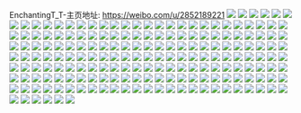 EnchantingT_T-主页地址: https://weibo.com/u/2852189221 
![](https://wx4.sinaimg.cn/mw2000/aa00f425ly1h9giypf92vj21px2aju0x.jpg) 
![](https://wx4.sinaimg.cn/mw2000/aa00f425ly1h9ghdo3xcdj21yt2y7b2a.jpg) 
![](https://wx4.sinaimg.cn/mw2000/aa00f425ly1h9ghdqakkij227j2y1npe.jpg) 
![](https://wx4.sinaimg.cn/mw2000/aa00f425ly1h9ghenf0v6j22b9330npe.jpg) 
![](https://wx4.sinaimg.cn/mw2000/aa00f425ly1h9ghdscgvaj222n33zhdu.jpg) 
![](https://wx4.sinaimg.cn/mw2000/aa00f425ly1h9ghe423vtj226i2wo7wk.jpg) 
![](https://wx4.sinaimg.cn/mw2000/aa00f425ly1h9ghduij0aj21zy2zyhdu.jpg) 
![](https://wx4.sinaimg.cn/mw2000/aa00f425ly1h9ghdy9b5fj22c0340qva.jpg) 
![](https://wx4.sinaimg.cn/mw2000/aa00f425ly1h9ghe154sej22c0340b2e.jpg) 
![](https://wx4.sinaimg.cn/mw2000/aa00f425ly1h9gheels6aj22a531jhdu.jpg) 
![](https://wx4.sinaimg.cn/mw2000/aa00f425ly1h9ghe6cgqjj228j2zenpe.jpg) 
![](https://wx4.sinaimg.cn/mw2000/aa00f425ly1h9ghdmdy5kj225x2vwkjm.jpg) 
![](https://wx4.sinaimg.cn/mw2000/aa00f425ly1h9gheb09tkj21xy2wxhdv.jpg) 
![](https://wx4.sinaimg.cn/mw2000/aa00f425ly1h9ghek44w7j226i35sx6p.jpg) 
![](https://wx4.sinaimg.cn/mw2000/aa00f425ly1h9ghe8bueyj22aw32jx6q.jpg) 
![](https://wx4.sinaimg.cn/mw2000/aa00f425ly1h9ghecqc5dj22592v07wj.jpg) 
![](https://wx4.sinaimg.cn/mw2000/aa00f425ly1h9ghelplcjj22c0340u0y.jpg) 
![](https://wx4.sinaimg.cn/mw2000/aa00f425ly1h9ghej99yzj22bp33l4qs.jpg) 
![](https://wx4.sinaimg.cn/mw2000/aa00f425ly1h9ghegy8dtj22c23401l1.jpg) 
![](https://wx4.sinaimg.cn/mw2000/aa00f425ly1h8s8bkqicpj22c0340b2d.jpg) 
![](https://wx4.sinaimg.cn/mw2000/aa00f425ly1h8s8bix5vdj220930ekjn.jpg) 
![](https://wx4.sinaimg.cn/mw2000/aa00f425ly1h8s8blta7wj226w2x74qq.jpg) 
![](https://wx4.sinaimg.cn/mw2000/aa00f425ly1h8s8bnrgtaj22c03407wj.jpg) 
![](https://wx4.sinaimg.cn/mw2000/aa00f425ly1h8s8bpegftj22c0340b2b.jpg) 
![](https://wx4.sinaimg.cn/mw2000/aa00f425ly1h8s8btigmqj22bb3331kz.jpg) 
![](https://wx4.sinaimg.cn/mw2000/aa00f425ly1h8s8bza2yzj22c0340qv9.jpg) 
![](https://wx4.sinaimg.cn/mw2000/aa00f425ly1h8s8bsf24gj22c1340u10.jpg) 
![](https://wx4.sinaimg.cn/mw2000/aa00f425ly1h8s8c1mrmfj22c03401l0.jpg) 
![](https://wx4.sinaimg.cn/mw2000/aa00f425ly1h8s8ekhz9uj22au4ll1kz.jpg) 
![](https://wx4.sinaimg.cn/mw2000/aa00f425ly1h8os46sqc1j22c0340kjm.jpg) 
![](https://wx4.sinaimg.cn/mw2000/aa00f425ly1h8os45xc1uj22c03401kx.jpg) 
![](https://wx4.sinaimg.cn/mw2000/aa00f425ly1h8byqrol6kj224a2tpnpf.jpg) 
![](https://wx4.sinaimg.cn/mw2000/aa00f425ly1h8bysd8820j223x340qv7.jpg) 
![](https://wx4.sinaimg.cn/mw2000/aa00f425ly1h8byqyvh4rj22c0340e83.jpg) 
![](https://wx4.sinaimg.cn/mw2000/aa00f425ly1h8byrzzi5qj21mg2fob2a.jpg) 
![](https://wx4.sinaimg.cn/mw2000/aa00f425ly1h8byrhc8y6j21mh2frqv5.jpg) 
![](https://wx4.sinaimg.cn/mw2000/aa00f425ly1h8byraoo57j21z92yvb2b.jpg) 
![](https://wx4.sinaimg.cn/mw2000/aa00f425ly1h8byqkx3o3j22eb2zynpf.jpg) 
![](https://wx4.sinaimg.cn/mw2000/aa00f425ly1h8bzgn83a3j20jh0t846u.jpg) 
![](https://wx4.sinaimg.cn/mw2000/aa00f425ly1h8byrqbpmnj21pr2knkjm.jpg) 
![](https://wx4.sinaimg.cn/mw2000/aa00f425ly1h8byq1og9oj22c1340npg.jpg) 
![](https://wx4.sinaimg.cn/mw2000/aa00f425ly1h8bypyor14j22c0340x6t.jpg) 
![](https://wx4.sinaimg.cn/mw2000/aa00f425ly1h8byp1fv8jj222m33xhdv.jpg) 
![](https://wx4.sinaimg.cn/mw2000/aa00f425ly1h8byrkztpyj21vw2tuu0y.jpg) 
![](https://wx4.sinaimg.cn/mw2000/aa00f425ly1h8byqojp6jj22ct340kjn.jpg) 
![](https://wx4.sinaimg.cn/mw2000/aa00f425ly1h8byqc0i6mj22c0340x6r.jpg) 
![](https://wx4.sinaimg.cn/mw2000/aa00f425ly1h8byq7nwx2j22b7340b2b.jpg) 
![](https://wx4.sinaimg.cn/mw2000/aa00f425ly1h8byqv1gurj21pt2kpe83.jpg) 
![](https://wx4.sinaimg.cn/mw2000/aa00f425ly1h8410voj7aj22b032p7wk.jpg) 
![](https://wx4.sinaimg.cn/mw2000/aa00f425ly1h84110pj4zj215x1uzh9x.jpg) 
![](https://wx4.sinaimg.cn/mw2000/aa00f425ly1h8410recz9j22bz340qv6.jpg) 
![](https://wx4.sinaimg.cn/mw2000/aa00f425ly1h8410zopa0j229e2zkx6q.jpg) 
![](https://wx4.sinaimg.cn/mw2000/aa00f425ly1h8410xw8qoj22c0340b2b.jpg) 
![](https://wx4.sinaimg.cn/mw2000/aa00f425ly1h841an3xx0j21o0282u0y.jpg) 
![](https://wx4.sinaimg.cn/mw2000/aa00f425ly1h84111bp7uj22c1340hdt.jpg) 
![](https://wx4.sinaimg.cn/mw2000/aa00f425ly1h841akxyhfj22b8340npf.jpg) 
![](https://wx4.sinaimg.cn/mw2000/aa00f425ly1h841128yh2j21o0280hdt.jpg) 
![](https://wx4.sinaimg.cn/mw2000/aa00f425ly1h84113g4doj21o0280000.jpg) 
![](https://wx4.sinaimg.cn/mw2000/aa00f425ly1h841b5esvdj22c0340x6q.jpg) 
![](https://wx4.sinaimg.cn/mw2000/aa00f425ly1h841b6b5ihj22c0340x6q.jpg) 
![](https://wx4.sinaimg.cn/mw2000/aa00f425ly1h8410t3t75j22c0340b2a.jpg) 
![](https://wx4.sinaimg.cn/mw2000/aa00f425ly1h841gsg533j22c0340x6p.jpg) 
![](https://wx4.sinaimg.cn/mw2000/aa00f425ly1h7vulmn1s4j21xc2khhdt.jpg) 
![](https://wx4.sinaimg.cn/mw2000/aa00f425ly1h7vullx9gyj20zo256tne.jpg) 
![](https://wx4.sinaimg.cn/mw2000/aa00f425ly1h7vuloba9zj22c0340npe.jpg) 
![](https://wx4.sinaimg.cn/mw2000/aa00f425ly1h7vulvfaqtj22dc35se85.jpg) 
![](https://wx4.sinaimg.cn/mw2000/aa00f425ly1h7vum02o68j22622w3b2c.jpg) 
![](https://wx4.sinaimg.cn/mw2000/aa00f425ly1h7vum6u3jzj22c03404qt.jpg) 
![](https://wx4.sinaimg.cn/mw2000/aa00f425ly1h7vumbgt56j22c0340u10.jpg) 
![](https://wx4.sinaimg.cn/mw2000/aa00f425ly1h7vumgwby8j22c0340b2b.jpg) 
![](https://wx4.sinaimg.cn/mw2000/aa00f425ly1h7vumdmt5dj22c0340hdt.jpg) 
![](https://wx4.sinaimg.cn/mw2000/aa00f425ly1h7vumf6r6pj20tz18zwr6.jpg) 
![](https://wx4.sinaimg.cn/mw2000/aa00f425ly1h77m2pwldyj226f2wl1kx.jpg) 
![](https://wx4.sinaimg.cn/mw2000/aa00f425ly1h77mablajjj22c0340u0x.jpg) 
![](https://wx4.sinaimg.cn/mw2000/aa00f425ly1h77maef2grj21z42ie4qp.jpg) 
![](https://wx4.sinaimg.cn/mw2000/aa00f425ly1h77m2neblhj22ar2wchdv.jpg) 
![](https://wx4.sinaimg.cn/mw2000/aa00f425ly1h77mad4gjqj22832yugyn.jpg) 
![](https://wx4.sinaimg.cn/mw2000/aa00f425ly1h77ma6b5pgj22c0340b2b.jpg) 
![](https://wx4.sinaimg.cn/mw2000/aa00f425ly1h77mbqq61lj223u35sqv5.jpg) 
![](https://wx4.sinaimg.cn/mw2000/aa00f425ly1h6x6bes5fij227a2xqtmk.jpg) 
![](https://wx4.sinaimg.cn/mw2000/aa00f425ly1h6x6at3gmxj227w2yjhdv.jpg) 
![](https://wx4.sinaimg.cn/mw2000/aa00f425ly1h6x6axio5pj22622w34qr.jpg) 
![](https://wx4.sinaimg.cn/mw2000/aa00f425ly1h6x6b2j6igj226v2x6npf.jpg) 
![](https://wx4.sinaimg.cn/mw2000/aa00f425ly1h6x6av256cj21w52u87wk.jpg) 
![](https://wx4.sinaimg.cn/mw2000/aa00f425ly1h6x6b4hzmgj22002o14qq.jpg) 
![](https://wx4.sinaimg.cn/mw2000/aa00f425ly1h6x6bnsqgkj22al3247mv.jpg) 
![](https://wx4.sinaimg.cn/mw2000/aa00f425ly1h6x6cmncfhj22c0340h7p.jpg) 
![](https://wx4.sinaimg.cn/mw2000/aa00f425ly1h6x6b9end7j22ws2wsqed.jpg) 
![](https://wx4.sinaimg.cn/mw2000/aa00f425ly1h6rdk7acjnj220t3197wj.jpg) 
![](https://wx4.sinaimg.cn/mw2000/aa00f425ly1h6lfuln159j20zo256ttm.jpg) 
![](https://wx4.sinaimg.cn/mw2000/aa00f425ly1h6lfumegg0j20zo256kaw.jpg) 
![](https://wx4.sinaimg.cn/mw2000/aa00f425ly1h6b4gkrq03j22d0340b2a.jpg) 
![](https://wx4.sinaimg.cn/mw2000/aa00f425ly1h6b4gmtk0lj2340340npe.jpg) 
![](https://wx4.sinaimg.cn/mw2000/aa00f425ly1h6b4ilt4fwj22d0340x6p.jpg) 
![](https://wx4.sinaimg.cn/mw2000/aa00f425ly1h6b4gx4y3tj22b832zqv9.jpg) 
![](https://wx4.sinaimg.cn/mw2000/aa00f425ly1h6b4kwhpb0j2327327hdu.jpg) 
![](https://wx4.sinaimg.cn/mw2000/aa00f425ly1h6b4hh4mrhj22b832zu0x.jpg) 
![](https://wx4.sinaimg.cn/mw2000/aa00f425ly1h6b4h4ah5tj21o0280qv5.jpg) 
![](https://wx4.sinaimg.cn/mw2000/aa00f425ly1h6b4hei8vvj21o0280b2b.jpg) 
![](https://wx4.sinaimg.cn/mw2000/aa00f425ly1h6b4gikf82j227t27thdu.jpg) 
![](https://wx4.sinaimg.cn/mw2000/aa00f425ly1h648oenf6tj22c0340e84.jpg) 
![](https://wx4.sinaimg.cn/mw2000/aa00f425ly1h648blwelqj22c0340x6r.jpg) 
![](https://wx4.sinaimg.cn/mw2000/aa00f425ly1h648ois9w4j22bm33hx6q.jpg) 
![](https://wx4.sinaimg.cn/mw2000/aa00f425ly1h648onqd55j22943061kz.jpg) 
![](https://wx4.sinaimg.cn/mw2000/aa00f425ly1h648pydmr2j22c0340npf.jpg) 
![](https://wx4.sinaimg.cn/mw2000/aa00f425ly1h648bcdm5dj20s11620uq.jpg) 
![](https://wx4.sinaimg.cn/mw2000/aa00f425ly1h648ptg432j235s23ux6q.jpg) 
![](https://wx4.sinaimg.cn/mw2000/aa00f425ly1h648bhlcw2j22ep340hdv.jpg) 
![](https://wx4.sinaimg.cn/mw2000/aa00f425ly1h648b9e5znj22c03404qq.jpg) 
![](https://wx4.sinaimg.cn/mw2000/aa00f425ly1h648o6bxh9j222p3404qq.jpg) 
![](https://wx4.sinaimg.cn/mw2000/aa00f425ly1h648o9pokmj228g2z7hdt.jpg) 
![](https://wx4.sinaimg.cn/mw2000/aa00f425ly1h648o8cgucj2340340qv6.jpg) 
![](https://wx4.sinaimg.cn/mw2000/aa00f425ly1h5uy493h2yj229830bb2b.jpg) 
![](https://wx4.sinaimg.cn/mw2000/aa00f425ly1h5uy566a1uj22c02va4qs.jpg) 
![](https://wx4.sinaimg.cn/mw2000/aa00f425ly1h5uy59umioj2290300e83.jpg) 
![](https://wx4.sinaimg.cn/mw2000/aa00f425ly1h5uy5ojf37j22c03401ky.jpg) 
![](https://wx4.sinaimg.cn/mw2000/aa00f425ly1h5uy5irshwj22c0340kjo.jpg) 
![](https://wx4.sinaimg.cn/mw2000/aa00f425ly1h5uy5n2wi5j22c0341npg.jpg) 
![](https://wx4.sinaimg.cn/mw2000/aa00f425ly1h5uy4a9atfj21xu2l54qp.jpg) 
![](https://wx4.sinaimg.cn/mw2000/aa00f425ly1h5uy5qeuugj234020ae82.jpg) 
![](https://wx4.sinaimg.cn/mw2000/aa00f425ly1h5mubck581j22c02q9u10.jpg) 
![](https://wx4.sinaimg.cn/mw2000/aa00f425ly1h5mubey5ibj234033ykjm.jpg) 
![](https://wx4.sinaimg.cn/mw2000/aa00f425ly1h5mucjaeczj2340322b2b.jpg) 
![](https://wx4.sinaimg.cn/mw2000/aa00f425ly1h5eseeg3rzj22a131c1ky.jpg) 
![](https://wx4.sinaimg.cn/mw2000/aa00f425ly1h56rd077g6j22aa31qb29.jpg) 
![](https://wx4.sinaimg.cn/mw2000/aa00f425ly1h56rd2nm3uj23402c0kjm.jpg) 
![](https://wx4.sinaimg.cn/mw2000/aa00f425ly1h56rd48bu8j224p2u9b29.jpg) 
![](https://wx4.sinaimg.cn/mw2000/aa00f425ly1h56rda7qr0j228w2zv4qq.jpg) 
![](https://wx4.sinaimg.cn/mw2000/aa00f425ly1h56rd3nwanj229n30vhdu.jpg) 
![](https://wx4.sinaimg.cn/mw2000/aa00f425ly1h56rd9hul5j225b2v34qq.jpg) 
![](https://wx4.sinaimg.cn/mw2000/aa00f425ly1h56rl93l8aj20wd1f744z.jpg) 
![](https://wx4.sinaimg.cn/mw2000/aa00f425ly1h56rd59ocnj223b2zinpe.jpg) 
![](https://wx4.sinaimg.cn/mw2000/aa00f425ly1h56rktjdjcj22bz1ee7wh.jpg) 
![](https://wx4.sinaimg.cn/mw2000/aa00f425ly1h56rd0wgvpj22c03407wi.jpg) 
![](https://wx4.sinaimg.cn/mw2000/aa00f425ly1h4veeg31q1j2294295kjl.jpg) 
![](https://wx4.sinaimg.cn/mw2000/aa00f425gy1h4sdyhru8hj21hc1hcu0x.jpg) 
![](https://wx4.sinaimg.cn/mw2000/aa00f425gy1h4iitersv9j22c0340e83.jpg) 
![](https://wx4.sinaimg.cn/mw2000/aa00f425gy1h4iitl2tkxj22x81y57wi.jpg) 
![](https://wx4.sinaimg.cn/mw2000/aa00f425gy1h4iithjqy6j21of2inu0x.jpg) 
![](https://wx4.sinaimg.cn/mw2000/aa00f425gy1h4iitqvta8j222o340npf.jpg) 
![](https://wx4.sinaimg.cn/mw2000/aa00f425gy1h4iizhohftj222o340kjl.jpg) 
![](https://wx4.sinaimg.cn/mw2000/aa00f425gy1h4ij05zf55j234022ox6q.jpg) 
![](https://wx4.sinaimg.cn/mw2000/aa00f425gy1h4iitcfhtwj221k2pv7wh.jpg) 
![](https://wx4.sinaimg.cn/mw2000/aa00f425gy1h4iitb4wpjj221k3227r2.jpg) 
![](https://wx4.sinaimg.cn/mw2000/aa00f425gy1h4iita68h8j222l33wkjn.jpg) 
![](https://wx4.sinaimg.cn/mw2000/aa00f425gy1h4iiz0isp6j221k4f6kjl.jpg) 
![](https://wx4.sinaimg.cn/mw2000/aa00f425gy1h4iittpdsfj22xc3wce82.jpg) 
![](https://wx4.sinaimg.cn/mw2000/aa00f425gy1h4iitsfdgnj227o2y6kjm.jpg) 
![](https://wx4.sinaimg.cn/mw2000/aa00f425gy1h4iiu53o62j222o340e83.jpg) 
![](https://wx4.sinaimg.cn/mw2000/aa00f425gy1h4iiuqv1xsj21xs2wpx6q.jpg) 
![](https://wx4.sinaimg.cn/mw2000/aa00f425gy1h4iiutht6nj22bk3hce83.jpg) 
![](https://wx4.sinaimg.cn/mw2000/aa00f425gy1h4iiy0pnkaj22742xihdu.jpg) 
![](https://wx4.sinaimg.cn/mw2000/aa00f425gy1h4iiy7oe0dj226y2xaqv5.jpg) 
![](https://wx4.sinaimg.cn/mw2000/aa00f425gy1h4iiuap7dyj226w26whdu.jpg) 
![](https://wx4.sinaimg.cn/mw2000/aa00f425gy1h4g5bg4zymj22732xgnpe.jpg) 
![](https://wx4.sinaimg.cn/mw2000/aa00f425gy1h4g5be5ffqj22dd1kwb29.jpg) 
![](https://wx4.sinaimg.cn/mw2000/aa00f425gy1h4g5biorvzj21kw2ddb29.jpg) 
![](https://wx4.sinaimg.cn/mw2000/aa00f425gy1h4g5bhqkwcj21kw2dcb29.jpg) 
![](https://wx4.sinaimg.cn/mw2000/aa00f425gy1h47z0b4zcdj222o3401kz.jpg) 
![](https://wx4.sinaimg.cn/mw2000/aa00f425gy1h47z0273jdj222o3401kz.jpg) 
![](https://wx4.sinaimg.cn/mw2000/aa00f425gy1h47z0fcylrj222o340e83.jpg) 
![](https://wx4.sinaimg.cn/mw2000/aa00f425gy1h47yzogbb2j21ye2xme82.jpg) 
![](https://wx4.sinaimg.cn/mw2000/aa00f425gy1h47z0cyqx6j2220330hdt.jpg) 
![](https://wx4.sinaimg.cn/mw2000/aa00f425gy1h47yzu96cdj21y92xf1kz.jpg) 
![](https://wx4.sinaimg.cn/mw2000/aa00f425gy1h47yzk5k9mj220m30yx6q.jpg) 
![](https://wx4.sinaimg.cn/mw2000/aa00f425gy1h47z083asmj222o3401kz.jpg) 
![](https://wx4.sinaimg.cn/mw2000/aa00f425gy1h47yzljsc6j21ul2rwnpd.jpg) 
![](https://wx4.sinaimg.cn/mw2000/aa00f425gy1h47yylrsl3j21yw2ydx6p.jpg) 
![](https://wx4.sinaimg.cn/mw2000/aa00f425gy1h47yzmrgf9j21t62psqv5.jpg) 
![](https://wx4.sinaimg.cn/mw2000/aa00f425gy1h47z05cvvhj222o340u0y.jpg) 
![](https://wx4.sinaimg.cn/mw2000/aa00f425gy1h47yzcswfcj222o3417wk.jpg) 
![](https://wx4.sinaimg.cn/mw2000/aa00f425gy1h47yz4bg3mj21w32u57wi.jpg) 
![](https://wx4.sinaimg.cn/mw2000/aa00f425gy1h47yzh6cqkj21xy2wy7wi.jpg) 
![](https://wx4.sinaimg.cn/mw2000/aa00f425gy1h47yyyeviej222o3404qs.jpg) 
![](https://wx4.sinaimg.cn/mw2000/aa00f425gy1h47yzff8o6j222733b7wj.jpg) 
![](https://wx4.sinaimg.cn/mw2000/aa00f425gy1h47yz26szcj21t22pk1ky.jpg) 
![](https://wx4.sinaimg.cn/mw2000/aa00f425gy1h46io9jlp1j21kw2dckjl.jpg) 
![](https://wx4.sinaimg.cn/mw2000/aa00f425gy1h46io0fm8wj21kw2dcnpd.jpg) 
![](https://wx4.sinaimg.cn/mw2000/aa00f425gy1h3rrer0fy2j21pc2k1e83.jpg) 
![](https://wx4.sinaimg.cn/mw2000/aa00f425gy1h3rrf3fvzaj21y52x9e84.jpg) 
![](https://wx4.sinaimg.cn/mw2000/aa00f425gy1h3rrey1rhgj222a33f7wl.jpg) 
![](https://wx4.sinaimg.cn/mw2000/aa00f425gy1h3rreiimc8j22fl19okad.jpg) 
![](https://wx4.sinaimg.cn/mw2000/aa00f425gy1h3rrf728x7j22zi4h6b2c.jpg) 
![](https://wx4.sinaimg.cn/mw2000/aa00f425gy1h3rrelszkuj21qx1e0h2j.jpg) 
![](https://wx4.sinaimg.cn/mw2000/aa00f425gy1h3rrht8ynyj220q3167wj.jpg) 
![](https://wx4.sinaimg.cn/mw2000/aa00f425gy1h3rre01jyej222m33zu0y.jpg) 
![](https://wx4.sinaimg.cn/mw2000/aa00f425gy1h3rrecibzlj222o341u0z.jpg) 
